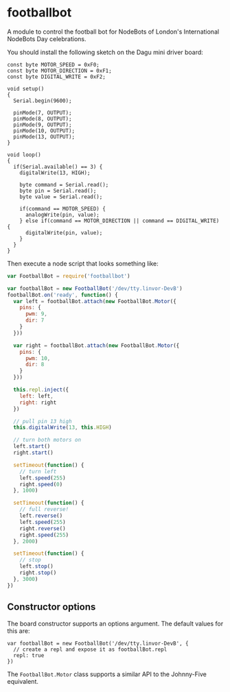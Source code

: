 # footballbot

A module to control the football bot for NodeBots of London's International NodeBots Day celebrations.

You should install the following sketch on the Dagu mini driver board:

```
const byte MOTOR_SPEED = 0xF0;
const byte MOTOR_DIRECTION = 0xF1;
const byte DIGITAL_WRITE = 0xF2;

void setup()
{
  Serial.begin(9600);

  pinMode(7, OUTPUT);
  pinMode(8, OUTPUT);
  pinMode(9, OUTPUT);
  pinMode(10, OUTPUT);
  pinMode(13, OUTPUT);
}

void loop()
{
  if(Serial.available() == 3) {
    digitalWrite(13, HIGH);

    byte command = Serial.read();
    byte pin = Serial.read();
    byte value = Serial.read();

    if(command == MOTOR_SPEED) {
      analogWrite(pin, value);
    } else if(command == MOTOR_DIRECTION || command == DIGITAL_WRITE) {
      digitalWrite(pin, value);
    }
  }
}
```

Then execute a node script that looks something like:

```javascript
var FootballBot = require('footballbot')

var footballBot = new FootballBot('/dev/tty.linvor-DevB')
footballBot.on('ready', function() {
  var left = footballBot.attach(new FootballBot.Motor({
    pins: {
      pwm: 9,
      dir: 7
    }
  }))

  var right = footballBot.attach(new FootballBot.Motor({
    pins: {
      pwm: 10,
      dir: 8
    }
  }))

  this.repl.inject({
    left: left,
    right: right
  })

  // pull pin 13 high
  this.digitalWrite(13, this.HIGH)

  // turn both motors on
  left.start()
  right.start()

  setTimeout(function() {
    // turn left
    left.speed(255)
    right.speed(0)
  }, 1000)

  setTimeout(function() {
    // full reverse!
    left.reverse()
    left.speed(255)
    right.reverse()
    right.speed(255)
  }, 2000)

  setTimeout(function() {
    // stop
    left.stop()
    right.stop()
  }, 3000)
})
```

## Constructor options

The board constructor supports an options argument.  The default values for this are:

```
var footballBot = new FootballBot('/dev/tty.linvor-DevB', {
  // create a repl and expose it as footballBot.repl
  repl: true
})
```

The `FootballBot.Motor` class supports a similar API to the Johnny-Five equivalent.

